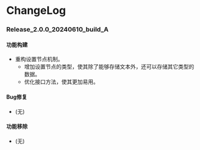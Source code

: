 # ChangeLog

### Release_2.0.0_20240610_build_A

#### 功能构建

- 重构设置节点机制。
  - 增加设置节点的类型，使其除了能够存储文本外，还可以存储其它类型的数据。
  - 优化接口方法，使其更加易用。

#### Bug修复

- (无)

#### 功能移除

- (无)
